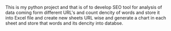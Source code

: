 This is my python project and that is of to develop SEO tool for analysis of data coming form different URL's and count dencity of words and store it into Excel file and create new sheets URL wise and generate a chart in each sheet and store that words and its dencity into databse.
